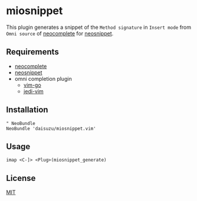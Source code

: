 miosnippet
==========

This plugin generates a snippet of the `Method signature` in `Insert mode` from `Omni source`
of [neocomplete](https://github.com/Shougo/neocomplete.vim)
for [neosnippet](https://github.com/Shougo/neosnippet.vim).

## Requirements

* [neocomplete](https://github.com/Shougo/neocomplete.vim)
* [neosnippet](https://github.com/Shougo/neosnippet.vim)
* omni completion plugin
    * [vim-go](https://github.com/fatih/vim-go)
    * [jedi-vim](https://github.com/davidhalter/jedi-vim)

## Installation

```vim
" NeoBundle
NeoBundle 'daisuzu/miosnippet.vim'
```

## Usage

```vim
imap <C-]> <Plug>(miosnippet_generate)
```

## License

[MIT](https://github.com/daisuzu/miosnippet.vim/blob/master/LICENSE)
